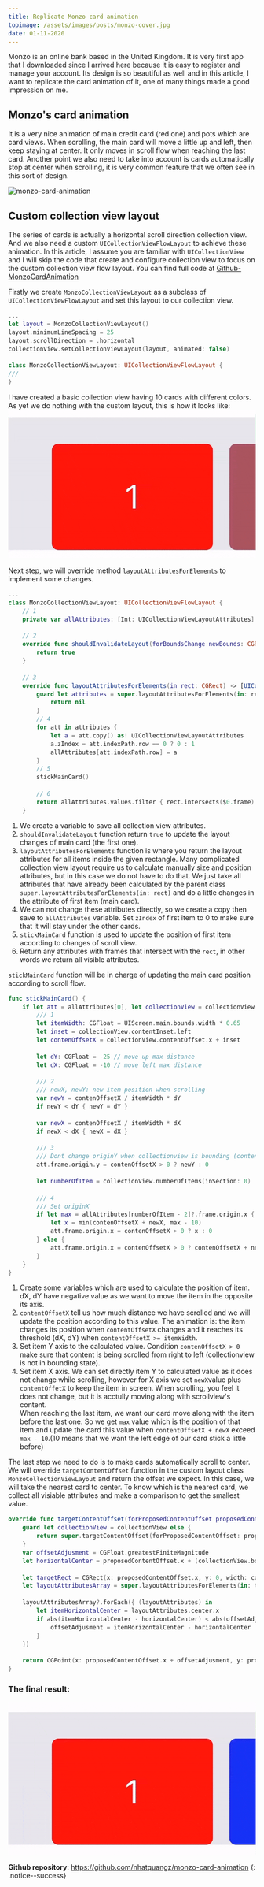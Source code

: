 ```yaml
---
title: Replicate Monzo card animation
topimage: /assets/images/posts/monzo-cover.jpg
date: 01-11-2020
---
```


Monzo is an online bank based in the United Kingdom. It is very first app that I downloaded since I arrived here because it is easy to register and manage your account. Its design is so beautiful as well and in this article, I want to replicate the card animation of it, one of many things made a good impression on me.

## Monzo's card animation
It is a very nice animation of main credit card (red one) and pots which are card views. When scrolling, the main card will move a little up and left, then keep staying at center. It only moves in scroll flow when reaching the last card. Another point we also need to take into account is cards automatically stop at center when scrolling, it is very common feature that we often see in this sort of design.

![monzo-card-animation][monzo-card-animation]

## Custom collection view layout
The series of cards is actually a horizontal scroll direction collection view. And we also need a custom `UICollectionViewFlowLayout` to achieve these animation. In this article, I assume you are familiar with `UICollectionView` and I will skip the code that create and configure collection view to focus on the custom collection view flow layout. You can find full code at [Github-MonzoCardAnimation](https://github.com/nhatquangz/monzo-card-animation)

Firstly we create `MonzoCollectionViewLayout` as a subclass of `UICollectionViewFlowLayout` and set this layout to our collection view.

```swift
...
let layout = MonzoCollectionViewLayout()
layout.minimumLineSpacing = 25
layout.scrollDirection = .horizontal
collectionView.setCollectionViewLayout(layout, animated: false)

class MonzoCollectionViewLayout: UICollectionViewFlowLayout {
///
}
```

I have created a basic collection view having 10 cards with different colors. As yet we do nothing with the custom layout, this is how it looks like:
![initial-card][initial-card]

Next step, we will override method [`layoutAttributesForElements`](https://developer.apple.com/documentation/uikit/uicollectionviewlayout/1617769-layoutattributesforelements) to implement some changes.

```swift
...
class MonzoCollectionViewLayout: UICollectionViewFlowLayout {
	// 1
	private var allAttributes: [Int: UICollectionViewLayoutAttributes] = [:]
	
	// 2
	override func shouldInvalidateLayout(forBoundsChange newBounds: CGRect) -> Bool {
		return true
	}
	
	// 3
	override func layoutAttributesForElements(in rect: CGRect) -> [UICollectionViewLayoutAttributes]? {
		guard let attributes = super.layoutAttributesForElements(in: rect) else {
			return nil
		}
		// 4
		for att in attributes {
			let a = att.copy() as! UICollectionViewLayoutAttributes
			a.zIndex = att.indexPath.row == 0 ? 0 : 1
			allAttributes[att.indexPath.row] = a
		}
		// 5
		stickMainCard()
		
		// 6
		return allAttributes.values.filter { rect.intersects($0.frame) }
	}
```

1. We create a variable to save all collection view attributes. 
2. `shouldInvalidateLayout` function return `true` to update the layout changes of main card (the first one).
3. `layoutAttributesForElements` function is where you return the layout attributes for all items inside the given rectangle. Many complicated collection view layout require us to calculate manually size and position attributes, but in this case we do not have to do that. We just take all attributes that have already been calculated by the parent class `super.layoutAttributesForElements(in: rect)` and do a little changes in the attribute of first item (main card).
4. We can not change these attributes directly, so we create a copy then save to `allAttributes` variable. Set `zIndex` of first item to 0 to make sure that it will stay under the other cards.
5. `stickMainCard` function is used to update the position of first item according to changes of scroll view.
6. Return any attributes with frames that intersect with the `rect`, in other words we return all visible attributes.

`stickMainCard` function will be in charge of updating the main card position according to scroll flow.

```swift
func stickMainCard() {
	if let att = allAttributes[0], let collectionView = collectionView {
		/// 1
		let itemWidth: CGFloat = UIScreen.main.bounds.width * 0.65
		let inset = collectionView.contentInset.left
		let contenOffsetX = collectionView.contentOffset.x + inset

		let dY: CGFloat = -25 // move up max distance
		let dX: CGFloat = -10 // move left max distance
		
		/// 2
		/// newX, newY: new item position when scrolling
		var newY = contenOffsetX / itemWidth * dY
		if newY < dY { newY = dY }

		var newX = contenOffsetX / itemWidth * dX
		if newX < dX { newX = dX }
		
		/// 3
		/// Dont change originY when collectionview is bounding (contenoffset < 0)
		att.frame.origin.y = contenOffsetX > 0 ? newY : 0

		let numberOfItem = collectionView.numberOfItems(inSection: 0)
		
		/// 4
		/// Set originX
		if let max = allAttributes[numberOfItem - 2]?.frame.origin.x {
			let x = min(contenOffsetX + newX, max - 10)
			att.frame.origin.x = contenOffsetX > 0 ? x : 0
		} else {
			att.frame.origin.x = contenOffsetX > 0 ? contenOffsetX + newX : 0
		}
	}
}
```

1. Create some variables which are used to calculate the position of item. dX, dY have negative value as we want to move the item in the opposite its axis.
2. `contentOffsetX` tell us how much distance we have scrolled and we will update the position according to this value. The animation is: the item changes its position when `contentOffsetX` changes and it reaches its threshold (dX, dY) when `contentOffsetX >= itemWidth`. 
3. Set item Y axis to the calculated value. Condition `contenOffsetX > 0` make sure that content is being scrolled from right to left (collectionview is not in bounding state).
4. Set item X axis. We can set directly item Y to calculated value as it does not change while scrolling, however for X axis we set `newX`value plus `contentOffetX` to keep the item in screen. When scrolling, you feel it does not change, but it is acctully moving along with scrollview's content.<br>
When reaching the last item, we want our card move along with the item before the last one. So we get `max` value which is the position of that item and update the card this value when `contentOffsetX + newX` exceed `max - 10`.(10 means that we want the left edge of our card stick a little before)

The last step we need to do is to make cards automatically scroll to center. We will override `targetContentOffset` function in the custom layout class `MonzoCollectionViewLayout` and return the offset we expect. In this case, we will take the nearest card to center. To know which is the nearest card, we collect all visiable attributes and make a comparison to get the smallest value.

```swift
override func targetContentOffset(forProposedContentOffset proposedContentOffset: CGPoint, withScrollingVelocity velocity: CGPoint) -> CGPoint {
	guard let collectionView = collectionView else {
		return super.targetContentOffset(forProposedContentOffset: proposedContentOffset, withScrollingVelocity: velocity)
	}
	var offsetAdjusment = CGFloat.greatestFiniteMagnitude
	let horizontalCenter = proposedContentOffset.x + (collectionView.bounds.width / 2)

	let targetRect = CGRect(x: proposedContentOffset.x, y: 0, width: collectionView.bounds.size.width, height: collectionView.bounds.size.height)
	let layoutAttributesArray = super.layoutAttributesForElements(in: targetRect)

	layoutAttributesArray?.forEach({ (layoutAttributes) in
		let itemHorizontalCenter = layoutAttributes.center.x
		if abs(itemHorizontalCenter - horizontalCenter) < abs(offsetAdjusment) {
			offsetAdjusment = itemHorizontalCenter - horizontalCenter
		}
	})

	return CGPoint(x: proposedContentOffset.x + offsetAdjusment, y: proposedContentOffset.y)
}
```

### The final result:
![relication-result][relication-result]

**Github repository**: <https://github.com/nhatquangz/monzo-card-animation>
{: .notice--success}

[initial-card]: /assets/images/posts/initial-cards.gif
[monzo-card-animation]: /assets/images/posts/monzo-card.gif
[relication-result]: /assets/images/posts/final-result.gif